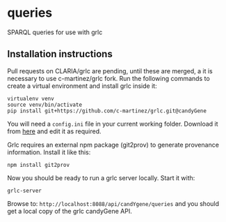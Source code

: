 # queries
SPARQL queries for use with grlc

## Installation instructions
Pull requests on CLARIA/grlc are pending, until these are merged, a it is
necessary to use c-martinez/grlc fork. Run the following commands to create
a virtual environment and install grlc inside it:

```
virtualenv venv
source venv/bin/activate
pip install git+https://github.com/c-martinez/grlc.git@candyGene
```

You will need a `config.ini` file in your current working folder. Download it from [here](https://github.com/c-martinez/grlc/blob/candyGene/config.default.ini) and edit it
as required.

 <edit config.ini>

Grlc requires an external npm package (git2prov) to generate provenance information.
Install it like this:


```
npm install git2prov
```

Now you should be ready to run a grlc server locally. Start it with:

```
grlc-server
```

Browse to: `http://localhost:8088/api/candYgene/queries` and you should get a
local copy of the grlc candyGene API.
